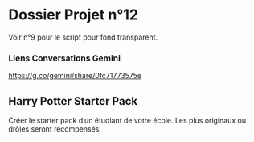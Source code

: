 ﻿# Dossier Projet n°12

Voir n°9 pour le script pour fond transparent.

### Liens Conversations Gemini

https://g.co/gemini/share/0fc71773575e

## Harry Potter Starter Pack

Créer le starter pack d’un étudiant de votre école.
Les plus originaux ou drôles seront récompensés.